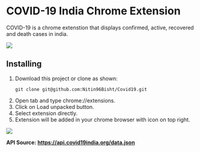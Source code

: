 # COVID-19 India Chrome Extension
COVID-19 is a chrome extenstion that displays confirmed, active, recovered and death cases in india.

<img src="https://i.imgur.com/RECrSLU.png">

## Installing

<ol>
  <li>Download this project or clone as shown:</li>

  ```git clone git@github.com:Nitin96Bisht/Covid19.git```

  <li>Open tab and type chrome://extensions.</li>
  <li>Click on Load unpacked button.</li>
  <li>Select extension directly.</li>
  <li>Extension will be added in your chrome browser with icon on top right.</li>
</ol>

<img src="https://i.imgur.com/XeLjVp3.png">

<b>API Source:<b> <a href="https://api.covid19india.org/data.json" target="_blank">https://api.covid19india.org/data.json</a>

